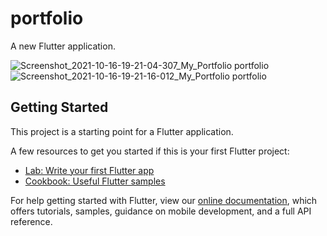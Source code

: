 # portfolio

A new Flutter application.

![Screenshot_2021-10-16-19-21-04-307_My_Portfolio portfolio](https://user-images.githubusercontent.com/75988605/137590059-ddc7b84c-630f-4afa-a862-5fc3a8c0bc54.jpg)
![Screenshot_2021-10-16-19-21-16-012_My_Portfolio portfolio](https://user-images.githubusercontent.com/75988605/137590067-1d59668e-a6ac-446c-9b4c-1079a5b5eaf2.jpg)


## Getting Started

This project is a starting point for a Flutter application.

A few resources to get you started if this is your first Flutter project:

- [Lab: Write your first Flutter app](https://flutter.dev/docs/get-started/codelab)
- [Cookbook: Useful Flutter samples](https://flutter.dev/docs/cookbook)

For help getting started with Flutter, view our
[online documentation](https://flutter.dev/docs), which offers tutorials,
samples, guidance on mobile development, and a full API reference.
